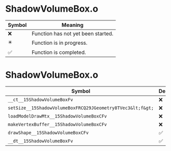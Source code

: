 # ShadowVolumeBox.o
| Symbol | Meaning 
| ------------- | ------------- 
| :x: | Function has not yet been started. 
| :eight_pointed_black_star: | Function is in progress. 
| :white_check_mark: | Function is completed. 


# ShadowVolumeBox.o
| Symbol | Decompiled? |
| ------------- | ------------- |
| `__ct__15ShadowVolumeBoxFv` | :x: |
| `setSize__15ShadowVolumeBoxFRCQ29JGeometry8TVec3&lt;f&gt;` | :x: |
| `loadModelDrawMtx__15ShadowVolumeBoxCFv` | :x: |
| `makeVertexBuffer__15ShadowVolumeBoxCFv` | :x: |
| `drawShape__15ShadowVolumeBoxCFv` | :white_check_mark: |
| `__dt__15ShadowVolumeBoxFv` | :white_check_mark: |
